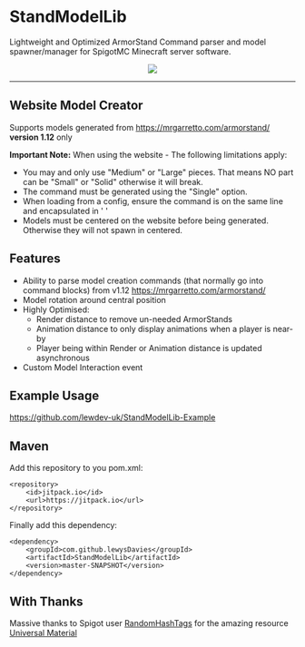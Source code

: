 # StandModelLib
Lightweight and Optimized ArmorStand Command parser and model spawner/manager for SpigotMC Minecraft server software.

<p align="center">
  <img src="stands.gif">
</p>

---
## Website Model Creator
Supports models generated from https://mrgarretto.com/armorstand/ <b>version 1.12</b> only

**Important Note:** When using the website - The following limitations apply:
* You may and only use "Medium" or "Large" pieces. That means NO part can be "Small" or "Solid" otherwise it will break.
* The command must be generated using the "Single" option.
* When loading from a config, ensure the command is on the same line and encapsulated in ' '
* Models must be centered on the website before being generated. Otherwise they will not spawn in centered.

## Features
* Ability to parse model creation commands (that normally go into command blocks) from v1.12 https://mrgarretto.com/armorstand/
* Model rotation around central position
* Highly Optimised:
  *  Render distance to remove un-needed ArmorStands
  *  Animation distance to only display animations when a player is near-by
  *  Player being within Render or Animation distance is updated asynchronous
* Custom Model Interaction event

## Example Usage
https://github.com/lewdev-uk/StandModelLib-Example

## Maven
Add this repository to you pom.xml:
```
<repository>
    <id>jitpack.io</id>
    <url>https://jitpack.io</url>
</repository>
```
Finally add this dependency:
```
<dependency>
    <groupId>com.github.lewysDavies</groupId>
    <artifactId>StandModelLib</artifactId>
    <version>master-SNAPSHOT</version>
</dependency>
```
## With Thanks
Massive thanks to Spigot user [RandomHashTags](https://www.spigotmc.org/members/randomhashtags.76364/) for the amazing resource [Universal Material](https://www.spigotmc.org/threads/universal-material-names.349115/)
